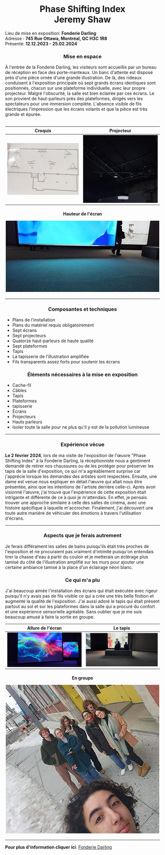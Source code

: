 <h1 align=center>
Phase Shifting Index<br>
Jeremy Shaw
</h1>

<p>
Lieu de mise en exposition: <strong> Fonderie Darling </strong><br>
Adresse : <strong>745 Rue Ottawa, Montréal, QC H3C 1R8</strong><br>
Présenté: <strong>12.12.2023 - 25.02.2024</strong>
</p>

<h3 align=center>Mise en espace</h3>

À l'entrée de la Fonderie Darling, les visiteurs sont accueillis par un bureau de réception en face des porte-manteaux. Un banc d'attente est disposé près d'une pièce ornée d'une grande illustration. De là, des rideaux conduisent à l'exposition principale où sept grands écrans identiques sont positionnés, chacun sur une plateforme individuelle, avec leur propre projecteur. Malgré l'obscurité, la salle est bien éclairée par ces écrans. Le son provient de haut-parleurs près des plateformes, dirigés vers les spectateurs pour une immersion complète. L'absence visible de fils électriques l'impression que les écrans volants et que la pièce est très grande et épurée.
<br>
<br>

| Croquis | Projecteur | 
| :---: | :---: | 
| ![photo](media/Jeremy_Shaw_croquis_20240202.jpg) | ![photo](media/Jeremy_Shaw_projecteur_20240202.jpg) |

<h4 align=center>Hauteur de l'écran<br>
  
![photo](media/Jeremy_Shaw_hauteur_ecran_20240202.jpg) 
</h4>
<hr>
<h3 align=center>Composantes et techniques</h3>

- Plans de l'installation
- Plans du matériel requis obligatoirement
- Sept écrans
- Sept projecteurs
- Quatorze haut-parleurs de haute qualité
- Sept plateformes
- Tapis
- La tapisserie de l'illustration amplifiée
- Fils transparents assez forts pour soutenir les écrans

<h3 align=center>Éléments nécessaires à la mise en exposition</h3>

- Cache-fil
- Câbles
- Tapis
- Plateformes
- tapisserie
- Écrans
- Projecteurs
- Hauts parleurs
- Isoler toute la salle pour ne plus qu'il y est de la pollution lumineuse
<hr>
<h3 align=center>Expérience vécue</h3>
<strong>Le 2 février 2024</strong>, lors de ma visite de l'exposition de l'œuvre "Phase Shifting Index" à la Fonderie Darling, la réceptionniste nous a gentiment demandé de retirer nos chaussures ou de les protéger pour préserver les tapis de la salle d'exposition, ce qui m'a agréablement surprise car j'apprécie lorsque les demandes des artistes sont respectées. Ensuite, une dame est venue nous expliquer en détail l'œuvre qui allait nous être présentée, ainsi que les intentions de l'artiste derrière celle-ci. Après avoir visionné l'œuvre, j'ai trouvé que l'expérience de cette exposition était intrigante et différente de ce à quoi je m'attendais. En effet, je pensais trouver une approche similaire à celle des salles de cinéma, avec une histoire spécifique à laquelle m'accrocher. Finalement, j'ai découvert une toute autre manière de véhiculer des émotions à travers l'utilisation d'écrans.
<hr>
<h3 align=center>Aspects que je ferais autrement</h3>
Je ferais différament les salles de bains puisqu'ils était très proches de l'exposition et ne procuraient pas vraiment d'intimité puisqu'on entendais tirer la chasse d'eau à partir du couloir et je metterais un éclérage plus tamisé du côté de l'illustration amplifié sur les murs pour ajouter une certaine ambiance tamisé à la place d'un éclairage néon blanc.

<h3 align=center>Ce qui m'a plu</h3>
J'ai beaucoup aimée l'installation des écrans qui était exécutée avec rigeur puisqu'il n'y avais pas de fils visible ce qui a crée une très belle finition et augmenté la qualité de l'exposition. J'ai aussi adoré le tapis qui était présent partout au sol et sur les plateformes dans la salle qui a procuré du confort et une expérience sensorielle agréable. Sans oublier que je me suis beaucoup amusé à faire la sortie en groupe.
<br>

| Allure de l'écran | Le tapis | 
| :---: | :---: | 
| ![photo](media/Jeremy_Shaw_ecran_allure_20240202.jpg) | ![photo](media/Jeremy_Shaw_tapis_20240202.jpg) |

<h4 align=center>En groupe<br>
  
![photo](media/Jeremy_Shaw_groupe_20240202.jpg)
</h4>
<hr>

<strong>Pour plus d'information cliquer ici</strong>: [Fonderie Darling](https://fonderiedarling.org)
